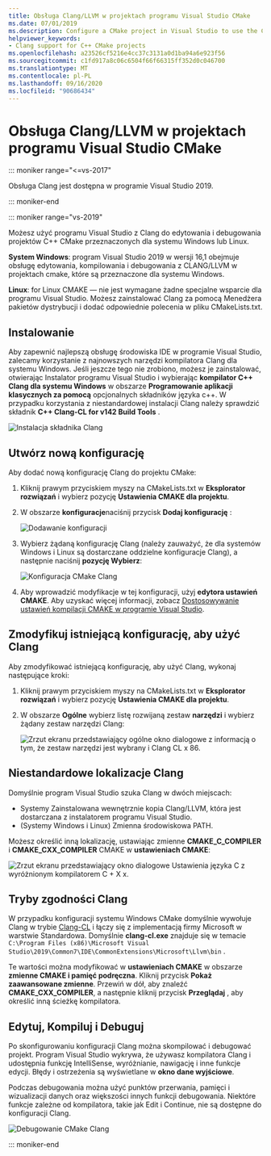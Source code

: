 ```yaml
---
title: Obsługa Clang/LLVM w projektach programu Visual Studio CMake
ms.date: 07/01/2019
ms.description: Configure a CMake project in Visual Studio to use the Clang/LLVM toolchain.
helpviewer_keywords:
- Clang support for C++ CMake projects
ms.openlocfilehash: a23526cf5216e4cc37c3131a0d1ba94a6e923f56
ms.sourcegitcommit: c1fd917a8c06c6504f66f66315ff352d0c046700
ms.translationtype: MT
ms.contentlocale: pl-PL
ms.lasthandoff: 09/16/2020
ms.locfileid: "90686434"
---
```

# <a name="clangllvm-support-in-visual-studio-cmake-projects"></a>Obsługa Clang/LLVM w projektach programu Visual Studio CMake

::: moniker range="<=vs-2017"

Obsługa Clang jest dostępna w programie Visual Studio 2019.

::: moniker-end

::: moniker range="vs-2019"

Możesz użyć programu Visual Studio z Clang do edytowania i debugowania projektów C++ CMake przeznaczonych dla systemu Windows lub Linux.

**System Windows**: program Visual Studio 2019 w wersji 16,1 obejmuje obsługę edytowania, kompilowania i debugowania z CLANG/LLVM w projektach cmake, które są przeznaczone dla systemu Windows.

**Linux**: for Linux CMAKE — nie jest wymagane żadne specjalne wsparcie dla programu Visual Studio. Możesz zainstalować Clang za pomocą Menedżera pakietów dystrybucji i dodać odpowiednie polecenia w pliku CMakeLists.txt.

## <a name="install"></a>Instalowanie

Aby zapewnić najlepszą obsługę środowiska IDE w programie Visual Studio, zalecamy korzystanie z najnowszych narzędzi kompilatora Clang dla systemu Windows. Jeśli jeszcze tego nie zrobiono, możesz je zainstalować, otwierając Instalator programu Visual Studio i wybierając **kompilator C++ Clang dla systemu Windows** w obszarze **Programowanie aplikacji klasycznych za pomocą** opcjonalnych składników języka c++. W przypadku korzystania z niestandardowej instalacji Clang należy sprawdzić składnik **C++ Clang-CL for v142 Build Tools** .

![Instalacja składnika Clang](media/clang-install-vs2019.png)

## <a name="create-a-new-configuration"></a>Utwórz nową konfigurację

Aby dodać nową konfigurację Clang do projektu CMake:

1. Kliknij prawym przyciskiem myszy na CMakeLists.txt w **Eksplorator rozwiązań** i wybierz pozycję **Ustawienia CMAKE dla projektu**.

1. W obszarze **konfiguracje**naciśnij przycisk **Dodaj konfigurację** :

   ![Dodawanie konfiguracji](media/cmake-add-config-icon.png)

1. Wybierz żądaną konfigurację Clang (należy zauważyć, że dla systemów Windows i Linux są dostarczane oddzielne konfiguracje Clang), a następnie naciśnij **pozycję Wybierz**:

   ![Konfiguracja CMake Clang](media/cmake-clang-configuration.png)

1. Aby wprowadzić modyfikacje w tej konfiguracji, użyj **edytora ustawień CMAKE**. Aby uzyskać więcej informacji, zobacz [Dostosowywanie ustawień kompilacji CMAKE w programie Visual Studio](customize-cmake-settings.md).

## <a name="modify-an-existing-configuration-to-use-clang"></a>Zmodyfikuj istniejącą konfigurację, aby użyć Clang

Aby zmodyfikować istniejącą konfigurację, aby użyć Clang, wykonaj następujące kroki:

1. Kliknij prawym przyciskiem myszy na CMakeLists.txt w **Eksplorator rozwiązań** i wybierz pozycję **Ustawienia CMAKE dla projektu**.

1. W obszarze **Ogólne** wybierz listę rozwijaną zestaw **narzędzi** i wybierz żądany zestaw narzędzi Clang:

   ![Zrzut ekranu przedstawiający ogólne okno dialogowe z informacją o tym, że zestaw narzędzi jest wybrany i Clang CL x 86.](media/cmake-clang-toolset.png)

## <a name="custom-clang-locations"></a>Niestandardowe lokalizacje Clang

Domyślnie program Visual Studio szuka Clang w dwóch miejscach:

- Systemy Zainstalowana wewnętrznie kopia Clang/LLVM, która jest dostarczana z instalatorem programu Visual Studio.
- (Systemy Windows i Linux) Zmienna środowiskowa PATH.

Możesz określić inną lokalizację, ustawiając zmienne **CMAKE_C_COMPILER** i **CMAKE_CXX_COMPILER** CMAKE w **ustawieniach CMAKE**:

![Zrzut ekranu przedstawiający okno dialogowe Ustawienia języka C z wyróżnionym kompilatorem C + X x.](media/clang-location-cmake.png)

## <a name="clang-compatibility-modes"></a>Tryby zgodności Clang

W przypadku konfiguracji systemu Windows CMake domyślnie wywołuje Clang w trybie [Clang-CL](https://llvm.org/devmtg/2014-04/PDFs/Talks/clang-cl.pdf) i łączy się z implementacją firmy Microsoft w warstwie Standardowa. Domyślnie **clang-cl.exe** znajduje się w temacie `C:\Program Files (x86)\Microsoft Visual Studio\2019\Common7\IDE\CommonExtensions\Microsoft\Llvm\bin` .

Te wartości można modyfikować w **ustawieniach CMAKE** w obszarze **zmienne CMAKE i pamięć podręczna**. Kliknij przycisk **Pokaż zaawansowane zmienne**. Przewiń w dół, aby znaleźć **CMAKE_CXX_COMPILER**, a następnie kliknij przycisk **Przeglądaj**  , aby określić inną ścieżkę kompilatora.

## <a name="edit-build-and-debug"></a>Edytuj, Kompiluj i Debuguj

Po skonfigurowaniu konfiguracji Clang można skompilować i debugować projekt. Program Visual Studio wykrywa, że używasz kompilatora Clang i udostępnia funkcję IntelliSense, wyróżnianie, nawigację i inne funkcje edycji. Błędy i ostrzeżenia są wyświetlane w **okno dane wyjściowe**.

Podczas debugowania można użyć punktów przerwania, pamięci i wizualizacji danych oraz większości innych funkcji debugowania. Niektóre funkcje zależne od kompilatora, takie jak Edit i Continue, nie są dostępne do konfiguracji Clang.

![Debugowanie CMake Clang](media/clang-debug-visualize.png)

::: moniker-end
